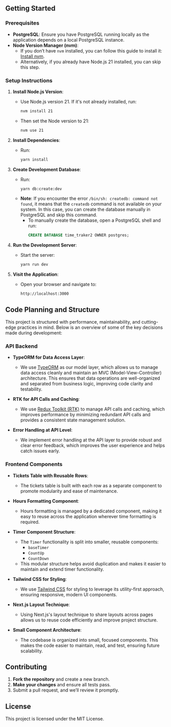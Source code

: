 ## Getting Started

### Prerequisites

- **PostgreSQL**: Ensure you have PostgreSQL running locally as the application depends on a local PostgreSQL instance.
- **Node Version Manager (nvm)**: 
  - If you don’t have `nvm` installed, you can follow this guide to install it: [Install nvm](https://www.freecodecamp.org/news/node-version-manager-nvm-install-guide/).
  - Alternatively, if you already have Node.js 21 installed, you can skip this step.

### Setup Instructions

1. **Install Node.js Version**:
   - Use Node.js version 21. If it's not already installed, run:
     ```bash
     nvm install 21
     ```
   - Then set the Node version to 21:
     ```bash
     nvm use 21
     ```

2. **Install Dependencies**:
   - Run:
     ```bash
     yarn install
     ```

3. **Create Development Database**:
   - Run:
     ```bash
     yarn db:create:dev
     ```
   - **Note**: If you encounter the error `/bin/sh: createdb: command not found`, it means that the `createdb` command is not available on your system. In this case, you can create the database manually in PostgreSQL and skip this command.
     - To manually create the database, open a PostgreSQL shell and run:
       ```sql
       CREATE DATABASE time_traker2 OWNER postgres;
       ```

4. **Run the Development Server**:
   - Start the server:
     ```bash
     yarn run dev
     ```

5. **Visit the Application**:
   - Open your browser and navigate to:
     ```
     http://localhost:3000
     ```

## Code Planning and Structure

This project is structured with performance, maintainability, and cutting-edge practices in mind. Below is an overview of some of the key decisions made during development:

### API Backend

- **TypeORM for Data Access Layer**:
  - We use [TypeORM](https://typeorm.io/) as our model layer, which allows us to manage data access cleanly and maintain an MVC (Model-View-Controller) architecture. This ensures that data operations are well-organized and separated from business logic, improving code clarity and testability.

- **RTK for API Calls and Caching**:
  - We use [Redux Toolkit (RTK)](https://redux-toolkit.js.org/) to manage API calls and caching, which improves performance by minimizing redundant API calls and provides a consistent state management solution.

- **Error Handling at API Level**:
  - We implement error handling at the API layer to provide robust and clear error feedback, which improves the user experience and helps catch issues early.

### Frontend Components

- **Tickets Table with Reusable Rows**:
  - The tickets table is built with each row as a separate component to promote modularity and ease of maintenance.

- **Hours Formatting Component**:
  - Hours formatting is managed by a dedicated component, making it easy to reuse across the application wherever time formatting is required.

- **Timer Component Structure**:
  - The `Timer` functionality is split into smaller, reusable components:
    - `baseTimer`
    - `CountUp`
    - `CountDown`
  - This modular structure helps avoid duplication and makes it easier to maintain and extend timer functionality.

- **Tailwind CSS for Styling**:
  - We use [Tailwind CSS](https://tailwindcss.com/) for styling to leverage its utility-first approach, ensuring responsive, modern UI components.

- **Next.js Layout Technique**:
  - Using Next.js's layout technique to share layouts across pages allows us to reuse code efficiently and improve project structure.

- **Small Component Architecture**:
  - The codebase is organized into small, focused components. This makes the code easier to maintain, read, and test, ensuring future scalability.

## Contributing

1. **Fork the repository** and create a new branch.
2. **Make your changes** and ensure all tests pass.
3. Submit a pull request, and we’ll review it promptly.

## License

This project is licensed under the MIT License.
